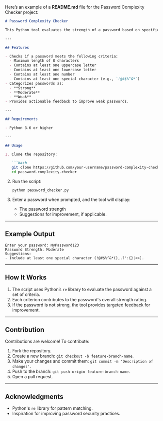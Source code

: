 Here’s an example of a **README.md** file for the Password Complexity Checker project:  

```markdown
# Password Complexity Checker

This Python tool evaluates the strength of a password based on specific criteria and provides feedback to users on how to improve their passwords. It’s designed to help users create stronger, more secure passwords.

---

## Features

- Checks if a password meets the following criteria:
  - Minimum length of 8 characters
  - Contains at least one uppercase letter
  - Contains at least one lowercase letter
  - Contains at least one number
  - Contains at least one special character (e.g., `!@#$%^&*`)
- Categorizes passwords as:
  - **Strong**
  - **Moderate**
  - **Weak**
- Provides actionable feedback to improve weak passwords.

---

## Requirements

- Python 3.6 or higher

---

## Usage

1. Clone the repository:

   ```bash
   git clone https://github.com/your-username/password-complexity-checker.git
   cd password-complexity-checker
   ```

2. Run the script:

   ```bash
   python password_checker.py
   ```

3. Enter a password when prompted, and the tool will display:
   - The password strength
   - Suggestions for improvement, if applicable.

---

## Example Output

```text
Enter your password: MyPassword123
Password Strength: Moderate
Suggestions:
- Include at least one special character (!@#$%^&*(),.?":{}|<>).
```

---

## How It Works

1. The script uses Python’s `re` library to evaluate the password against a set of criteria.
2. Each criterion contributes to the password's overall strength rating.
3. If the password is not strong, the tool provides targeted feedback for improvement.

---

## Contribution

Contributions are welcome! To contribute:
1. Fork the repository.
2. Create a new branch: `git checkout -b feature-branch-name`.
3. Make your changes and commit them: `git commit -m 'Description of changes'`.
4. Push to the branch: `git push origin feature-branch-name`.
5. Open a pull request.

---

## Acknowledgments

- Python's `re` library for pattern matching.
- Inspiration for improving password security practices.
